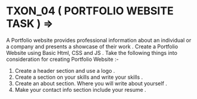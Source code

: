 # TXON_04 ( PORTFOLIO WEBSITE TASK ) =>
A Portfolio website provides professional information about an individual or a company and presents a showcase of their work . Create a Portfolio Website using Basic Html, CSS and JS . Take the following things into consideration for creating Portfolio Website :-
1. Create a header section and use a logo .
2. Create a section on your skills and write your skills .
3. Create an about section. Where you will write about yourself .
4. Make your contact info section include your resume .
